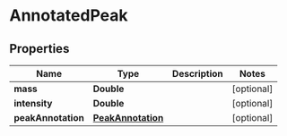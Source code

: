 

# AnnotatedPeak



## Properties

| Name | Type | Description | Notes |
|------------ | ------------- | ------------- | -------------|
|**mass** | **Double** |  |  [optional] |
|**intensity** | **Double** |  |  [optional] |
|**peakAnnotation** | [**PeakAnnotation**](PeakAnnotation.md) |  |  [optional] |



